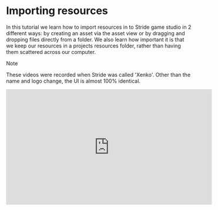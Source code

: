 # Importing resources
In this tutorial we learn how to import resources in to Stride game studio in 2 different ways: by creating an asset via the asset view or by dragging and dropping files directly from a folder. We also learn how important it is that we keep our resources in a projects resources folder, rather than having them scattered across our computer.

> [!NOTE]
> These videos were recorded when Stride was called 'Xenko'. Other than the name and logo change, the UI is almost 100% identical.

<iframe width="560" height="315" src="https://www.youtube.com/embed/benbkZSHZ8s" frameborder="0" allow="accelerometer; autoplay; encrypted-media; gyroscope; picture-in-picture" allowfullscreen></iframe>